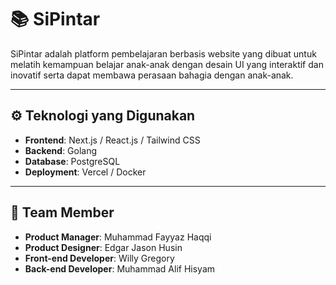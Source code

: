# 📚 SiPintar

SiPintar adalah platform pembelajaran berbasis website yang dibuat untuk melatih kemampuan belajar anak-anak dengan desain UI yang interaktif dan inovatif serta dapat membawa perasaan bahagia dengan anak-anak.

---

## ⚙️ Teknologi yang Digunakan

- **Frontend**: Next.js / React.js / Tailwind CSS
- **Backend**: Golang
- **Database**: PostgreSQL
- **Deployment**: Vercel / Docker

---

## 🤵 Team Member

- **Product Manager**: Muhammad Fayyaz Haqqi
- **Product Designer**: Edgar Jason Husin
- **Front-end Developer**: Willy Gregory
- **Back-end Developer**: Muhammad Alif Hisyam
